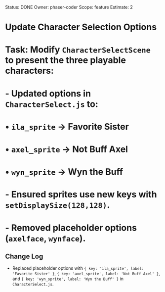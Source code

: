 Status: DONE
Owner: phaser-coder
Scope: feature
Estimate: 2

# Update Character Selection Options

# Task: Modify `CharacterSelectScene` to present the three playable characters:

# - Updated options in `CharacterSelect.js` to:

# • `ila_sprite` → Favorite Sister

# • `axel_sprite` → Not Buff Axel

# • `wyn_sprite` → Wyn the Buff

# - Ensured sprites use new keys with `setDisplaySize(128,128)`.

# - Removed placeholder options (`axelface`, `wynface`).

## Change Log

- Replaced placeholder options with `{ key: 'ila_sprite', label: 'Favorite Sister' }`, `{ key: 'axel_sprite', label: 'Not Buff Axel' }`, and `{ key: 'wyn_sprite', label: 'Wyn the Buff' }` in `CharacterSelect.js`.
